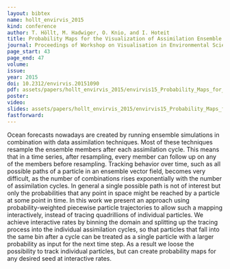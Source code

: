 ```yaml
---
layout: bibtex
name: hollt_envirvis_2015
kind: conference
author: T. Höllt, M. Hadwiger, O. Knio, and I. Hoteit
title: Probability Maps for the Visualization of Assimilation Ensemble Flow Data
journal: Proceedings of Workshop on Visualisation in Environmental Sciences (EnvirVis)
page_start: 43
page_end: 47
volume: 
issue: 
year: 2015
doi: 10.2312/envirvis.20151090
pdf: assets/papers/hollt_envirvis_2015/envirvis15_Probability_Maps_for_the_Visualization_of_Assimilation_Ensemble_Flow_Data.pdf
poster: 
video: 
slides: assets/papers/hollt_envirvis_2015/envirvis15_Probability_Maps_for_the_Visualization_of_Assimilation_Ensemble_Flow_Data_slides.pdf
fastforward: 
---
```

Ocean forecasts nowadays are created by running ensemble simulations in combination with data assimilation techniques. Most of these techniques resample the ensemble members after each assimilation cycle. This means that in a time series, after resampling, every member can follow up on any of the members before resampling. Tracking behavior over time, such as all possible paths of a particle in an ensemble vector field, becomes very difficult, as the number of combinations rises exponentially with the number of assimilation cycles. In general a single possible path is not of interest but only the probabilities that any point in space might be reached by a particle at some point in time. 
In this work we present an approach using probability-weighted piecewise particle trajectories to allow such a mapping interactively, instead of tracing quadrillions of individual particles. We achieve interactive rates by binning the domain and splitting up the tracing process into the individual assimilation cycles, so that particles that fall into the same bin after a cycle can be treated as a single particle with a larger probability as input for the next time step. As a result we loose the possibility to track individual particles, but can create probability maps for any desired seed at interactive rates.